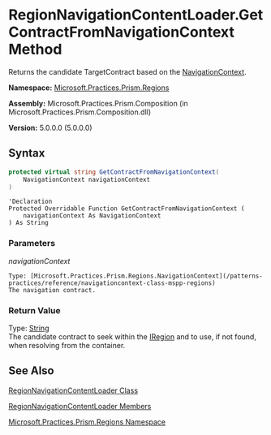 ﻿---
TOCTitle: GetContractFromNavigationContext Method
Title: 'RegionNavigationContentLoader.GetContractFromNavigationContext Method (Microsoft.Practices.Prism.Regions)'
ms:assetid: 'M:Microsoft.Practices.Prism.Regions.RegionNavigationContentLoader.GetContractFromNavigationContext(Microsoft.Practices.Prism.Regions.NavigationContext)'
ms:mtpsurl: 'regionnavigationcontentloader-getcontractfromnavigationcontext-method-mspp-regions.md'
---

# RegionNavigationContentLoader.GetContractFromNavigationContext Method

Returns the candidate TargetContract based on the [NavigationContext](/patterns-practices/reference/navigationcontext-class-mspp-regions).

**Namespace:** [Microsoft.Practices.Prism.Regions](/patterns-practices/reference/mspp-regions-namespace)

**Assembly:** Microsoft.Practices.Prism.Composition (in Microsoft.Practices.Prism.Composition.dll)

**Version:** 5.0.0.0 (5.0.0.0)

## Syntax

```C#
protected virtual string GetContractFromNavigationContext(
	NavigationContext navigationContext
)
```

```VB
'Declaration
Protected Overridable Function GetContractFromNavigationContext ( 
	navigationContext As NavigationContext
) As String
```
### Parameters

*navigationContext*

    Type: [Microsoft.Practices.Prism.Regions.NavigationContext](/patterns-practices/reference/navigationcontext-class-mspp-regions)
    The navigation contract.

### Return Value

Type: [String](http://msdn.microsoft.com/en-us/library/s1wwdcbf)<br/>
The candidate contract to seek within the [IRegion](/patterns-practices/reference/iregion-interface-mspp-regions) and to use, if not found, when resolving from the container.

## See Also

[RegionNavigationContentLoader Class](/patterns-practices/reference/regionnavigationcontentloader-class-mspp-regions)

[RegionNavigationContentLoader Members](/patterns-practices/reference/regionnavigationcontentloader-members-mspp-regions)

[Microsoft.Practices.Prism.Regions Namespace](/patterns-practices/reference/mspp-regions-namespace)
